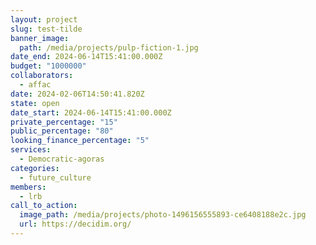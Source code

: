 ```yaml
---
layout: project
slug: test-tilde
banner_image:
  path: /media/projects/pulp-fiction-1.jpg
date_end: 2024-06-14T15:41:00.000Z
budget: "1000000"
collaborators:
  - affac
date: 2024-02-06T14:50:41.820Z
state: open
date_start: 2024-06-14T15:41:00.000Z
private_percentage: "15"
public_percentage: "80"
looking_finance_percentage: "5"
services:
  - Democratic-agoras
categories:
  - future_culture
members:
  - lrb
call_to_action:
  image_path: /media/projects/photo-1496156555893-ce6408188e2c.jpg
  url: https://decidim.org/
---
```


